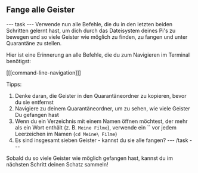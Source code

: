 ## Fange alle Geister

\--- task \--- Verwende nun alle Befehle, die du in den letzten beiden Schritten gelernt hast, um dich durch das Dateisystem deines Pi's zu bewegen und so viele Geister wie möglich zu finden, zu fangen und unter Quarantäne zu stellen.

Hier ist eine Erinnerung an alle Befehle, die du zum Navigieren im Terminal benötigst:

[[[command-line-navigation]]]

Tipps:

1. Denke daran, die Geister in den Quarantäneordner zu kopieren, bevor du sie entfernst
2. Navigiere zu deinem Quarantäneordner, um zu sehen, wie viele Geister Du gefangen hast
3. Wenn du ein Verzeichnis mit einem Namen öffnen möchtest, der mehr als ein Wort enthält (z. B. `Meine Filme`), verwende ein `` vor jedem Leerzeichen im Namen (`cd Meine\ Filme`)
4. Es sind insgesamt sieben Geister - kannst du sie alle fangen? \--- /task \---

Sobald du so viele Geister wie möglich gefangen hast, kannst du im nächsten Schritt deinen Schatz sammeln!